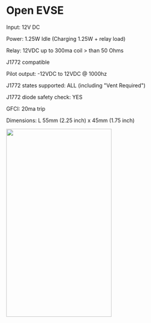 # Open EVSE #
Input: 12V DC

Power: 1.25W Idle (Charging 1.25W + relay load)

Relay: 12VDC up to 300ma coil > than 50 Ohms

J1772 compatible

Pilot output: -12VDC to 12VDC @ 1000hz

J1772 states supported: ALL (including "Vent Required")

J1772 diode safety check: YES

GFCI: 20ma trip



Dimensions: L 55mm (2.25 inch) x 45mm (1.75 inch)

<a href='http://www.flickr.com/photos/60192309@N05/6378524871/' title='2011-11-18_07-34-42_611 by chris1howell, on Flickr'><img src='http://farm7.staticflickr.com/6240/6378524871_8d266369e8.jpg' width='281' height='500'>